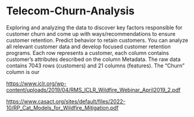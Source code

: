 # Telecom-Churn-Analysis
Exploring and analyzing the data to discover key factors responsible for customer churn and come up with ways/recommendations to ensure customer retention.
Predict behavior to retain customers. You can analyze all relevant customer data and develop focused customer retention programs. Each row represents a customer, each column contains customer’s attributes described on the column Metadata. The raw data contains 7043 rows (customers) and 21 columns (features). The “Churn” column is our 




https://www.iclr.org/wp-content/uploads/2019/04/RMS_ICLR_Wildfire_Webinar_April2019_2.pdf



https://www.casact.org/sites/default/files/2022-10/RP_Cat_Models_for_Wildfire_Mitigation.pdf


